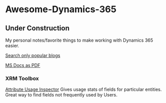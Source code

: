 # Awesome-Dynamics-365
## Under Construction
My personal notes/favorite things to make working with Dynamics 365 easier.

[Search only popular blogs](https://github.com/click-here/Awesome-Dynamics-365/blob/master/Search.md)

[MS Docs as PDF](https://docs.microsoft.com/en-us/dynamics365/customer-engagement/opbuildpdf/developer/TOC.pdf?branch=live)


### XRM Toolbox
[Attribute Usage Inspector](https://www.xrmtoolbox.com/plugins/MscrmTools.AttributeUsageInspector/) Gives usage stats of fields for particular entities. Great way to find fields not frequently used by Users. 
